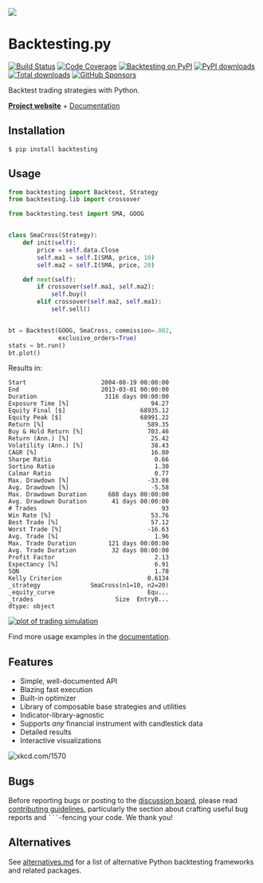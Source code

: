 [![](https://i.imgur.com/E8Kj69Y.png)](https://kernc.github.io/backtesting.py/)

Backtesting.py
==============
[![Build Status](https://img.shields.io/github/actions/workflow/status/kernc/backtesting.py/ci.yml?branch=master&style=for-the-badge)](https://github.com/kernc/backtesting.py/actions)
[![Code Coverage](https://img.shields.io/codecov/c/gh/kernc/backtesting.py.svg?style=for-the-badge)](https://codecov.io/gh/kernc/backtesting.py)
[![Backtesting on PyPI](https://img.shields.io/pypi/v/backtesting.svg?color=blue&style=for-the-badge)](https://pypi.org/project/backtesting)
[![PyPI downloads](https://img.shields.io/pypi/dd/backtesting.svg?color=skyblue&style=for-the-badge)](https://pypi.org/project/backtesting)
[![Total downloads](https://img.shields.io/pepy/dt/backtesting?style=for-the-badge&label=Total&color=skyblue)](https://pypi.org/project/backtesting)
[![GitHub Sponsors](https://img.shields.io/github/sponsors/kernc?color=pink&style=for-the-badge)](https://github.com/sponsors/kernc)

Backtest trading strategies with Python.

[**Project website**](https://kernc.github.io/backtesting.py) + [Documentation]

[Documentation]: https://kernc.github.io/backtesting.py/doc/backtesting/


Installation
------------

    $ pip install backtesting


Usage
-----
```python
from backtesting import Backtest, Strategy
from backtesting.lib import crossover

from backtesting.test import SMA, GOOG


class SmaCross(Strategy):
    def init(self):
        price = self.data.Close
        self.ma1 = self.I(SMA, price, 10)
        self.ma2 = self.I(SMA, price, 20)

    def next(self):
        if crossover(self.ma1, self.ma2):
            self.buy()
        elif crossover(self.ma2, self.ma1):
            self.sell()


bt = Backtest(GOOG, SmaCross, commission=.002,
              exclusive_orders=True)
stats = bt.run()
bt.plot()
```

Results in:

```text
Start                     2004-08-19 00:00:00
End                       2013-03-01 00:00:00
Duration                   3116 days 00:00:00
Exposure Time [%]                       94.27
Equity Final [$]                     68935.12
Equity Peak [$]                      68991.22
Return [%]                             589.35
Buy & Hold Return [%]                  703.46
Return (Ann.) [%]                       25.42
Volatility (Ann.) [%]                   38.43
CAGR [%]                                16.80
Sharpe Ratio                             0.66
Sortino Ratio                            1.30
Calmar Ratio                             0.77
Max. Drawdown [%]                      -33.08
Avg. Drawdown [%]                       -5.58
Max. Drawdown Duration      688 days 00:00:00
Avg. Drawdown Duration       41 days 00:00:00
# Trades                                   93
Win Rate [%]                            53.76
Best Trade [%]                          57.12
Worst Trade [%]                        -16.63
Avg. Trade [%]                           1.96
Max. Trade Duration         121 days 00:00:00
Avg. Trade Duration          32 days 00:00:00
Profit Factor                            2.13
Expectancy [%]                           6.91
SQN                                      1.78
Kelly Criterion                        0.6134
_strategy              SmaCross(n1=10, n2=20)
_equity_curve                          Equ...
_trades                       Size  EntryB...
dtype: object
```
[![plot of trading simulation](https://i.imgur.com/xRFNHfg.png)](https://kernc.github.io/backtesting.py/#example)

Find more usage examples in the [documentation].


Features
--------
* Simple, well-documented API
* Blazing fast execution
* Built-in optimizer
* Library of composable base strategies and utilities
* Indicator-library-agnostic
* Supports _any_ financial instrument with candlestick data
* Detailed results
* Interactive visualizations

![xkcd.com/1570](https://imgs.xkcd.com/comics/engineer_syllogism.png)


Bugs
----
Before reporting bugs or posting to the
[discussion board](https://github.com/kernc/backtesting.py/discussions),
please read [contributing guidelines](CONTRIBUTING.md), particularly the section
about crafting useful bug reports and ```` ``` ````-fencing your code. We thank you!


Alternatives
------------
See [alternatives.md] for a list of alternative Python
backtesting frameworks and related packages.

[alternatives.md]: https://github.com/kernc/backtesting.py/blob/master/doc/alternatives.md
